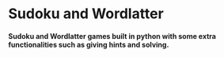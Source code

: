 # Sudoku and Wordlatter

#### Sudoku and Wordlatter games built in python with some extra functionalities such as giving hints and solving.
